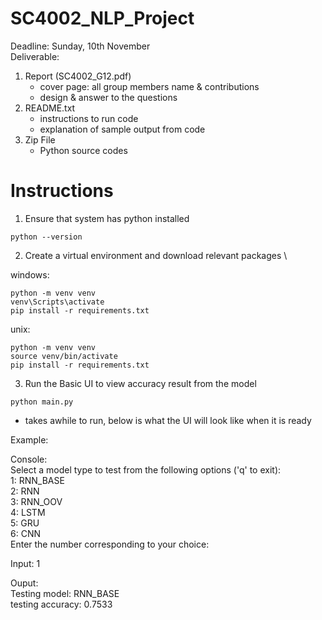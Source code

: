 # SC4002_NLP_Project
Deadline: Sunday, 10th November\
Deliverable:
1. Report (SC4002_G12.pdf)
   - cover page: all group members name & contributions
   - design & answer to the questions
2. README.txt
   - instructions to run code
   - explanation of sample output from code
3. Zip File
   - Python source codes

# Instructions
1. Ensure that system has python installed
```
python --version
```
2. Create a virtual environment and download relevant packages \

windows:
```
python -m venv venv
venv\Scripts\activate 
pip install -r requirements.txt
```
unix: 
```
python -m venv venv
source venv/bin/activate
pip install -r requirements.txt
```

3. Run the Basic UI to view accuracy result from the model
```
python main.py
```
* takes awhile to run, below is what the UI will look like when it is ready

Example:

Console:\
Select a model type to test from the following options ('q' to exit):\
1: RNN_BASE\
2: RNN\
3: RNN_OOV\
4: LSTM\
5: GRU\
6: CNN\
Enter the number corresponding to your choice:

Input: 
1

Ouput:\
Testing model: RNN_BASE\
testing accuracy: 0.7533



